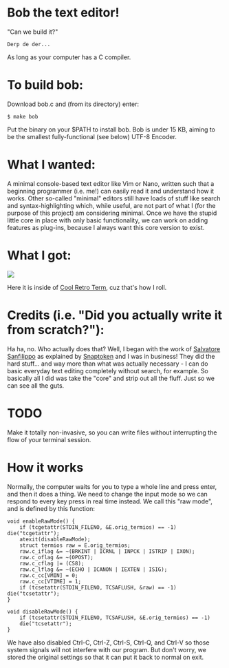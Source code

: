 # Bob the text editor!
"Can we build it?"
    
    Derp de der...
    
As long as your computer has a C compiler.

# To build bob:
Download bob.c and (from its directory) enter:

    $ make bob

Put the binary on your $PATH to install bob. Bob is under 15 KB, aiming to be the smallest fully-functional (see below) UTF-8 Encoder.

# What I wanted:
A minimal console-based text editor like Vim or Nano, written such that a beginning programmer (i.e. me!) can easily read it and understand how it works. Other so-called "minimal" editors still have loads of stuff like search and syntax-highlighting which, while useful, are not part of what I (for the purpose of this project) am considering minimal. Once we have the stupid little core in place with only basic functionality, we can work on adding features as plug-ins, because I always want this core version to exist.

# What I got:
![](https://github.com/porkostomus/bobs-text-editor/blob/master/shot-2018-03-25_23-08-51.png)

Here it is inside of [Cool Retro Term](https://github.com/Swordfish90/cool-retro-term), cuz that's how I roll.

# Credits (i.e. "Did you actually write it from scratch?"):

Ha ha, no. Who actually does that? Well, I began with the work of [Salvatore Sanfilippo](https://github.com/antirez/kilo) as explained by [Snaptoken]( https://viewsourcecode.org/snaptoken/kilo/) and I was in business! They did the hard stuff... and way more than what was actually necessary - I can do basic everyday text editing completely without search, for example. So basically all I did was take the "core" and strip out all the fluff. Just so we can see all the guts.

# TODO
Make it totally non-invasive, so you can write files without interrupting the flow of your terminal session.

# How it works
Normally, the computer waits for you to type a whole line and press enter, and then it does a thing. We need to change the input mode so we can respond to every key press in real time instead. We call this "raw mode", and is defined by this function:

    void enableRawMode() {
        if (tcgetattr(STDIN_FILENO, &E.orig_termios) == -1) die("tcgetattr");
        atexit(disableRawMode);
        struct termios raw = E.orig_termios;
        raw.c_iflag &= ~(BRKINT | ICRNL | INPCK | ISTRIP | IXON);
        raw.c_oflag &= ~(OPOST);
        raw.c_cflag |= (CS8);
        raw.c_lflag &= ~(ECHO | ICANON | IEXTEN | ISIG);
        raw.c_cc[VMIN] = 0;
        raw.c_cc[VTIME] = 1;
        if (tcsetattr(STDIN_FILENO, TCSAFLUSH, &raw) == -1) die("tcsetattr");
    }

    void disableRawMode() {
        if (tcsetattr(STDIN_FILENO, TCSAFLUSH, &E.orig_termios) == -1)
        die("tcsetattr");
    }
    
We have also disabled Ctrl-C, Ctrl-Z, Ctrl-S, Ctrl-Q, and Ctrl-V so those system signals will not interfere with our program. But don't worry, we stored the original settings so that it can put it back to normal on exit.


